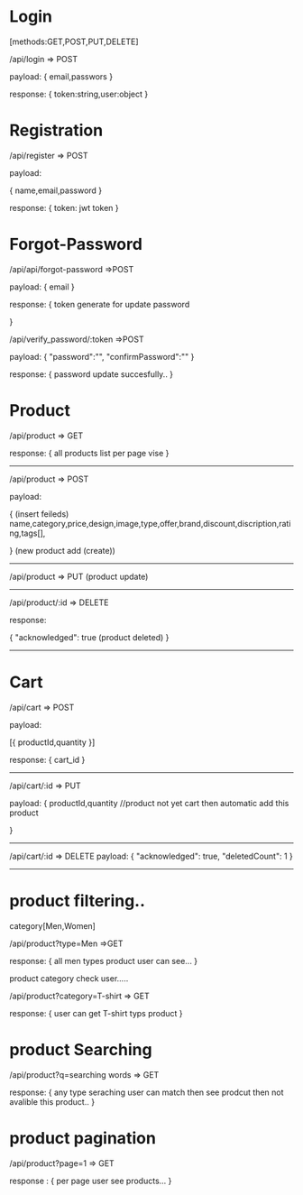 # Login

[methods:GET,POST,PUT,DELETE]

/api/login => POST

payload:
{
email,passwors
}

response:
{
token:string,user:object
}

# Registration

/api/register => POST

payload:

{
name,email,password
}

response:
{
token: jwt token
}

# Forgot-Password

/api/api/forgot-password =>POST

payload:
{
email
}

response:
{
token generate for update password

}

/api/verify_password/:token =>POST

payload:
{
"password":"",
"confirmPassword":""
}

response:
{
password update succesfully..
}

# Product

/api/product => GET

response:
{
all products list per page vise
}

---

/api/product => POST

payload:

{
(insert feileds)
name,category,price,design,image,type,offer,brand,discount,discription,rating,tags[],

}
(new product add (create))

---

/api/product => PUT
(product update)

---

/api/product/:id => DELETE

response:

{
"acknowledged": true
(product deleted)
}

---

# Cart

/api/cart => POST

payload:

[{
productId,quantity
}]

response:
{
cart_id
}

---

/api/cart/:id => PUT

payload:
{
productId,quantity //product not yet cart then automatic add this product

}

---

/api/cart/:id => DELETE
payload:
{
"acknowledged": true,
"deletedCount": 1
}

---

# product filtering..

category[Men,Women]

/api/product?type=Men =>GET

response:
{
all men types product user can see...
}

product category check user.....

/api/product?category=T-shirt => GET

response:
{
user can get T-shirt typs product
}

# product Searching

/api/product?q=searching words => GET

response:
{
any type seraching user can match then see prodcut then
not avalible this product..
}

# product pagination

/api/product?page=1 => GET

response :
{
per page user see products...
}
